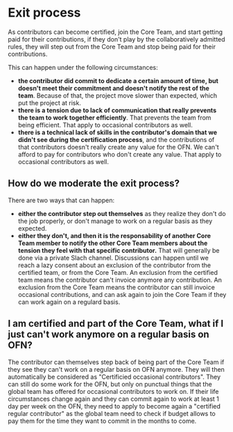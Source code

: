 # Exit process

As contributors can become certified, join the Core Team, and start getting paid for their contributions, if they don't play by the collaboratively admitted rules, they will step out from the Core Team and stop being paid for their contributions.

This can happen under the following circumstances:  
- **the contributor did commit to dedicate a certain amount of time, but doesn't meet their commitment and doesn't notify the rest of the team**. Because of that, the project move slower than expected, which put the project at risk.  
- **there is a tension due to lack of communication that really prevents the team to work together efficiently**. That prevents the team from being efficient. That apply to occasional contributors as well.  
- **there is a technical lack of skills in the contributor's domain that we didn't see during the certification process**, and the contributions of that contributors doesn't really create any value for the OFN. We can't afford to pay for contributors who don't create any value. That apply to occasional contributors as well.

## How do we moderate the exit process?

There are two ways that can happen:  
- **either the contributor step out themselves** as they realize they don't do the job properly, or don't manage to work on a regular basis as they expected.  
- **either they don't, and then it is the responsability of another Core Team member to notify the other Core Team members about the tension they feel with that specific contributor.** That will generally be done via a private Slach channel. Discussions can happen until we reach a lazy consent about an exclusion of the contributor from the certified team, or from the Core Team. An exclusion from the certified team means the contributor can't invoice anymore any contribution. An exclusion from the Core Team means the contributor can still invoice occasional contributions, and can ask again to join the Core Team if they can work again on a regulard basis.

## I am certified and part of the Core Team, what if I just can't work anymore on a regular basis on OFN?

The contributor can themselves step back of being part of the Core Team if they see they can't work on a regular basis on OFN anymore. They will then automatically be considered as "Certificied occasional contributors". They can still do some work for the OFN, but only on punctual things that the global team has offered for occasional contributors to work on. If their life circumstances change again and they can commit again to work at least 1 day per week on the OFN, they need to apply to become again a "certified regular contributor" as the global team need to check if budget allows to pay them for the time they want to commit in the months to come.

